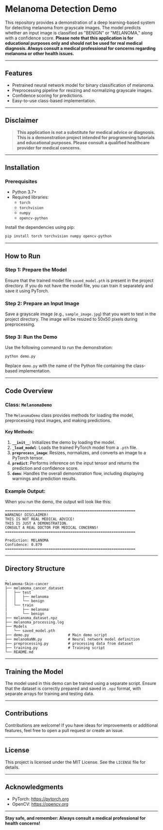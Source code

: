 # Melanoma Detection Demo

This repository provides a demonstration of a deep learning-based system for detecting melanoma from grayscale images. The model predicts whether an input image is classified as "BENIGN" or "MELANOMA," along with a confidence score. **Please note that this application is for educational purposes only and should not be used for real medical diagnosis. Always consult a medical professional for concerns regarding melanoma or other health issues.**

---

## Features
- Pretrained neural network model for binary classification of melanoma.
- Preprocessing pipeline for resizing and normalizing grayscale images.
- Confidence scoring for predictions.
- Easy-to-use class-based implementation.

---

## Disclaimer
> **This application is not a substitute for medical advice or diagnosis. This is a demonstration project intended for programming tutorials and educational purposes. Please consult a qualified healthcare provider for medical concerns.**

---

## Installation

### Prerequisites
- Python 3.7+
- Required libraries:
  - `torch`
  - `torchvision`
  - `numpy`
  - `opencv-python`

Install the dependencies using pip:

```bash
pip install torch torchvision numpy opencv-python
```

---

## How to Run

### Step 1: Prepare the Model
Ensure that the trained model file `saved_model.pth` is present in the project directory. If you do not have the model file, you can train it separately and save it using PyTorch.

### Step 2: Prepare an Input Image
Save a grayscale image (e.g., `sample_image.jpg`) that you want to test in the project directory. The image will be resized to 50x50 pixels during preprocessing.

### Step 3: Run the Demo
Use the following command to run the demonstration:

```bash
python demo.py
```

Replace `demo.py` with the name of the Python file containing the class-based implementation.

---

## Code Overview

### Class: `MelanomaDemo`
The `MelanomaDemo` class provides methods for loading the model, preprocessing input images, and making predictions.

#### Key Methods:
1. **`__init__`**: Initializes the demo by loading the model.
2. **`_load_model`**: Loads the trained PyTorch model from a `.pth` file.
3. **`preprocess_image`**: Resizes, normalizes, and converts an image to a PyTorch tensor.
4. **`predict`**: Performs inference on the input tensor and returns the prediction and confidence score.
5. **`demo`**: Handles the overall demonstration flow, including displaying warnings and prediction results.

### Example Output:
When you run the demo, the output will look like this:

```
============================================================
WARNING! DISCLAIMER!
THIS IS NOT REAL MEDICAL ADVICE!
THIS IS JUST A DEMONSTRATION.
CONSULT A REAL DOCTOR FOR MEDICAL CONCERNS!
============================================================

Prediction: MELANOMA
Confidence: 0.879
============================================================
```

---

## Directory Structure
```
.
Melamoma-Skin-cancer
├── melamoma_cancer_dataset
│   ├── test
│   │   ├── melanoma
│   │   └── benign
│   └── train
|       ├── melanoma
|       └── benign
├── melanoma_dataset.npz
├── melanoma_processing.log
├── Models
│   └── saved_model.pth
├── demo.py                  # Main demo script
├── melanomaNN.py            # Neural network model definition
├── preprocessing.py         # processing data from dataset
├── training.py              # Training script
└── README.md
```

---

## Training the Model
The model used in this demo can be trained using a separate script. Ensure that the dataset is correctly prepared and saved in `.npz` format, with separate arrays for training and testing data.

---

## Contributions
Contributions are welcome! If you have ideas for improvements or additional features, feel free to open a pull request or create an issue.

---

## License
This project is licensed under the MIT License. See the `LICENSE` file for details.

---

## Acknowledgments
- PyTorch: https://pytorch.org
- OpenCV: https://opencv.org

---

**Stay safe, and remember: Always consult a medical professional for health concerns!**


